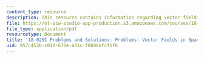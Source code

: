 ```yaml
---
content_type: resource
description: This resource contains information regarding vector fields in space.
file: https://ol-ocw-studio-app-production.s3.amazonaws.com/courses/18-02sc-multivariable-calculus-fall-2010/957c453bc01d676ea31cf0b98afcf1f6_MIT18_02SC_pb_79_comb.pdf
file_type: application/pdf
resourcetype: Document
title: '18.02SC Problems and Solutions: Problems: Vector Fields in Space'
uid: 957c453b-c01d-676e-a31c-f0b98afcf1f6
---
```

